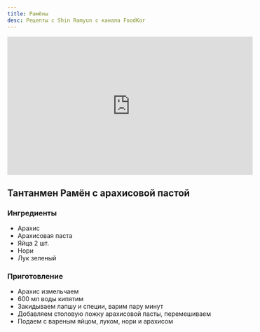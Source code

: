 ```yaml
---
title: Рамёны
desc: Рецепты с Shin Ramyun с канала FoodKor
---
```


<iframe width="560" height="315" src="https://www.youtube.com/embed/Jt-PTBf6kng?si=MKQcza5vMURh0bkL" title="YouTube video player" frameborder="0" allow="accelerometer; autoplay; clipboard-write; encrypted-media; gyroscope; picture-in-picture; web-share" allowfullscreen></iframe>

## Тантанмен Рамён с арахисовой пастой 

### Ингредиенты

- Арахис
- Арахисовая паста
- Яйца 2 шт.
- Нори
- Лук зеленый

### Приготовление 

- Арахис измельчаем
- 600 мл воды кипятим
- Закидываем лапшу и специи, варим пару минут
- Добавляем столовую ложку арахисовой пасты, перемешиваем
- Подаем с вареным яйцом, луком, нори и арахисом